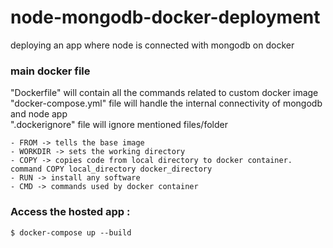 # node-mongodb-docker-deployment
deploying an app where node is connected with mongodb on docker

### main docker file 
"Dockerfile" will contain all the commands related to custom docker image <br/>
"docker-compose.yml" file will handle the internal connectivity of mongodb and node app <br/>
".dockerignore" file will ignore mentioned files/folder

	- FROM -> tells the base image
	- WORKDIR -> sets the working directory
	- COPY -> copies code from local directory to docker container. command COPY local_directory docker_directory
	- RUN -> install any software
	- CMD -> commands used by docker container

### Access the hosted app :
	
	$ docker-compose up --build
